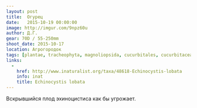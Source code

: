 ```yaml
---
layout: post
title:  Огурец
date:   2015-10-19 00:00:00
image: http://imgur.com/9npz60u
author: Д.Г.
gear: 70D / 55-250mm
shoot_date: 2015-10-17
location: Агрогородок
tags: [plantae, tracheophyta, magnoliopsida, cucurbitales, cucurbitaceae, echinocystis, echinocystis lobata]
links:
  -
    href: http://www.inaturalist.org/taxa/48618-Echinocystis-lobata
    info: inat
    title: Echinocystis lobata
---
```


Вскрывшийся плод эхиноцистиса как бы угрожает.
